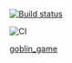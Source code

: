 [![Build status](https://ci.appveyor.com/api/projects/status/0m1426hynwxyq94b?svg=true)](https://ci.appveyor.com/project/MaryVanyush/goblin-game)

![CI](https://github.com/MaryVanyush/goblin_game/actions/workflows/web.yml/badge.svg)


[goblin_game](https://maryvanyush.github.io/goblin_game/)
